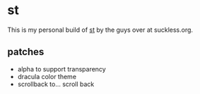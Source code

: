 # st

This is my personal build of [st](https://st.suckless.org) by the guys over at suckless.org.

## patches
- alpha to support transparency
- dracula color theme
- scrollback to... scroll back
